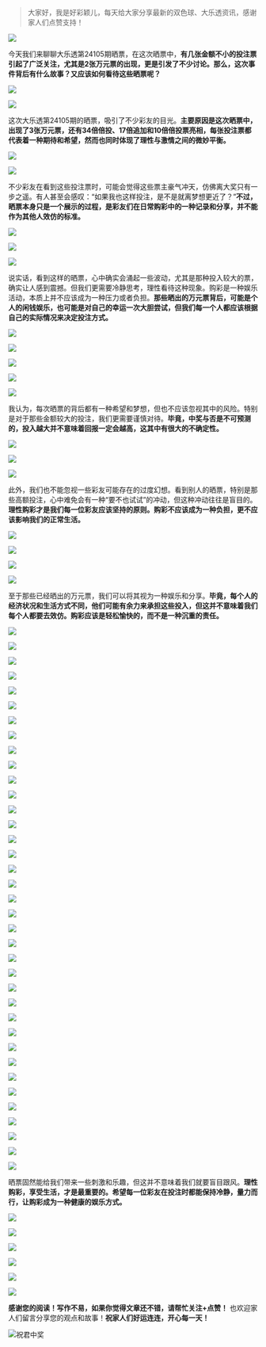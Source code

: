 > 大家好，我是好彩颖儿，每天给大家分享最新的双色球、大乐透资讯，感谢家人们点赞支持！

![](https://cdn.jsdelivr.net/gh/wangwenjie1314/PicCDN/2024-7-12/1720763627240-image.png)


今天我们来聊聊大乐透第24105期晒票，在这次晒票中，**有几张金额不小的投注票引起了广泛关注，尤其是2张万元票的出现，更是引发了不少讨论。那么，这次事件背后有什么故事？又应该如何看待这些晒票呢？**

![](https://cdn.jsdelivr.net/gh/wangwenjie1314/PicCDN/2024-9-9/1725866405911-image.png)

![](https://cdn.jsdelivr.net/gh/wangwenjie1314/PicCDN/2024-9-9/1725860357670-image.png)


这次大乐透第24105期的晒票，吸引了不少彩友的目光。**主要原因是这次晒票中，出现了3张万元票，还有34倍倍投、17倍追加和10倍倍投票亮相，每张投注票都代表着一种期待和希望，然而也同时体现了理性与激情之间的微妙平衡。**

![](https://cdn.jsdelivr.net/gh/wangwenjie1314/PicCDN/2024-9-9/1725860452526-image.png)

![](https://cdn.jsdelivr.net/gh/wangwenjie1314/PicCDN/2024-9-9/1725860479059-image.png)





不少彩友在看到这些投注票时，可能会觉得这些票主豪气冲天，仿佛离大奖只有一步之遥。有人甚至会感叹：“如果我也这样投注，是不是就离梦想更近了？”**不过，晒票本身只是一个展示的过程，是彩友们在日常购彩中的一种记录和分享，并不能作为其他人效仿的标准。**

![](https://cdn.jsdelivr.net/gh/wangwenjie1314/PicCDN/2024-9-9/1725860488274-image.png)


![](https://cdn.jsdelivr.net/gh/wangwenjie1314/PicCDN/2024-9-9/1725860593720-image.png)


![](https://cdn.jsdelivr.net/gh/wangwenjie1314/PicCDN/2024-9-9/1725860461796-image.png)



说实话，看到这样的晒票，心中确实会涌起一些波动，尤其是那种投入较大的票，确实让人感到震撼。但我们更需要冷静思考，理性看待这种现象。购彩是一种娱乐活动，本质上并不应该成为一种压力或者负担。**那些晒出的万元票背后，可能是个人的闲钱娱乐，也可能是对自己的幸运一次大胆尝试，但我们每一个人都应该根据自己的实际情况来决定投注方式。**


![](https://cdn.jsdelivr.net/gh/wangwenjie1314/PicCDN/2024-9-9/1725838030910-image.png)

![](https://cdn.jsdelivr.net/gh/wangwenjie1314/PicCDN/2024-9-9/1725838044007-image.png)

![](https://cdn.jsdelivr.net/gh/wangwenjie1314/PicCDN/2024-9-9/1725838056105-image.png)

![](https://cdn.jsdelivr.net/gh/wangwenjie1314/PicCDN/2024-9-9/1725838068035-image.png)


![](https://cdn.jsdelivr.net/gh/wangwenjie1314/PicCDN/2024-9-9/1725860558577-image.png)


我认为，每次晒票的背后都有一种希望和梦想，但也不应该忽视其中的风险。特别是对于那些金额较大的投注，我们更需要谨慎对待。**毕竟，中奖与否是不可预测的，投入越大并不意味着回报一定会越高，这其中有很大的不确定性。**



![](https://cdn.jsdelivr.net/gh/wangwenjie1314/PicCDN/2024-9-9/1725860442418-image.png)

![](https://cdn.jsdelivr.net/gh/wangwenjie1314/PicCDN/2024-9-9/1725860435105-image.png)



![](https://cdn.jsdelivr.net/gh/wangwenjie1314/PicCDN/2024-9-9/1725860630434-image.png)


此外，我们也不能忽视一些彩友可能存在的过度幻想。看到别人的晒票，特别是那些高额投注，心中难免会有一种“要不也试试”的冲动，但这种冲动往往是盲目的。**理性购彩才是我们每一位彩友应该坚持的原则。购彩不应该成为一种负担，更不应该影响我们的正常生活。**


![](https://cdn.jsdelivr.net/gh/wangwenjie1314/PicCDN/2024-9-9/1725860530496-image.png)

![](https://cdn.jsdelivr.net/gh/wangwenjie1314/PicCDN/2024-9-9/1725860520396-image.png)


![](https://cdn.jsdelivr.net/gh/wangwenjie1314/PicCDN/2024-9-9/1725860426907-image.png)

![](https://cdn.jsdelivr.net/gh/wangwenjie1314/PicCDN/2024-9-9/1725860419015-image.png)





至于那些已经晒出的万元票，我们可以将其视为一种娱乐和分享。**毕竟，每个人的经济状况和生活方式不同，他们可能有余力来承担这些投入，但这并不意味着我们每个人都要去效仿。购彩应该是轻松愉快的，而不是一种沉重的责任。**

![](https://cdn.jsdelivr.net/gh/wangwenjie1314/PicCDN/2024-9-9/1725866320760-image.png)

![](https://cdn.jsdelivr.net/gh/wangwenjie1314/PicCDN/2024-9-9/1725860547170-image.png)

![](https://cdn.jsdelivr.net/gh/wangwenjie1314/PicCDN/2024-9-9/1725860540259-image.png)


![](https://cdn.jsdelivr.net/gh/wangwenjie1314/PicCDN/2024-9-9/1725860650384-image.png)


![](https://cdn.jsdelivr.net/gh/wangwenjie1314/PicCDN/2024-9-9/1725860661320-image.png)



![](https://cdn.jsdelivr.net/gh/wangwenjie1314/PicCDN/2024-9-9/1725866113090-image.png)


![](https://cdn.jsdelivr.net/gh/wangwenjie1314/PicCDN/2024-9-9/1725866392331-image.png)

![](https://cdn.jsdelivr.net/gh/wangwenjie1314/PicCDN/2024-9-9/1725866329270-image.png)


![](https://cdn.jsdelivr.net/gh/wangwenjie1314/PicCDN/2024-9-9/1725866134090-image.png)


![](https://cdn.jsdelivr.net/gh/wangwenjie1314/PicCDN/2024-9-9/1725866246807-image.png)


![](https://cdn.jsdelivr.net/gh/wangwenjie1314/PicCDN/2024-9-9/1725866256448-image.png)

![](https://cdn.jsdelivr.net/gh/wangwenjie1314/PicCDN/2024-9-9/1725866126480-image.png)

![](https://cdn.jsdelivr.net/gh/wangwenjie1314/PicCDN/2024-9-9/1725866120574-image.png)

![](https://cdn.jsdelivr.net/gh/wangwenjie1314/PicCDN/2024-9-9/1725866264603-image.png)

![](https://cdn.jsdelivr.net/gh/wangwenjie1314/PicCDN/2024-9-9/1725866335889-image.png)





![](https://cdn.jsdelivr.net/gh/wangwenjie1314/PicCDN/2024-9-9/1725866199749-image.png)


![](https://cdn.jsdelivr.net/gh/wangwenjie1314/PicCDN/2024-9-9/1725866151445-image.png)


![](https://cdn.jsdelivr.net/gh/wangwenjie1314/PicCDN/2024-9-9/1725866159411-image.png)


![](https://cdn.jsdelivr.net/gh/wangwenjie1314/PicCDN/2024-9-9/1725866271617-image.png)







![](https://cdn.jsdelivr.net/gh/wangwenjie1314/PicCDN/2024-9-9/1725866355325-image.png)

![](https://cdn.jsdelivr.net/gh/wangwenjie1314/PicCDN/2024-9-9/1725866346147-image.png)


![](https://cdn.jsdelivr.net/gh/wangwenjie1314/PicCDN/2024-9-9/1725866209906-image.png)


![](https://cdn.jsdelivr.net/gh/wangwenjie1314/PicCDN/2024-9-9/1725866179633-image.png)

![](https://cdn.jsdelivr.net/gh/wangwenjie1314/PicCDN/2024-9-9/1725866172346-image.png)


![](https://cdn.jsdelivr.net/gh/wangwenjie1314/PicCDN/2024-9-9/1725866363134-image.png)


![](https://cdn.jsdelivr.net/gh/wangwenjie1314/PicCDN/2024-9-9/1725866228032-image.png)



![](https://cdn.jsdelivr.net/gh/wangwenjie1314/PicCDN/2024-9-9/1725866279991-image.png)


![](https://cdn.jsdelivr.net/gh/wangwenjie1314/PicCDN/2024-9-9/1725866218837-image.png)


![](https://cdn.jsdelivr.net/gh/wangwenjie1314/PicCDN/2024-9-9/1725866141530-image.png)

![](https://cdn.jsdelivr.net/gh/wangwenjie1314/PicCDN/2024-9-9/1725866188698-image.png)


![](https://cdn.jsdelivr.net/gh/wangwenjie1314/PicCDN/2024-9-9/1725866308181-image.png)



![](https://cdn.jsdelivr.net/gh/wangwenjie1314/PicCDN/2024-9-9/1725866287707-image.png)


![](https://cdn.jsdelivr.net/gh/wangwenjie1314/PicCDN/2024-9-9/1725866297375-image.png)


![](https://cdn.jsdelivr.net/gh/wangwenjie1314/PicCDN/2024-9-9/1725866235408-image.png)


![](https://cdn.jsdelivr.net/gh/wangwenjie1314/PicCDN/2024-9-9/1725866376262-image.png)


![](https://cdn.jsdelivr.net/gh/wangwenjie1314/PicCDN/2024-9-9/1725867787691-image.png)


![](https://cdn.jsdelivr.net/gh/wangwenjie1314/PicCDN/2024-9-9/1725867812870-image.png)


晒票固然能给我们带来一些刺激和乐趣，但这并不意味着我们就要盲目跟风。**理性购彩，享受生活，才是最重要的。希望每一位彩友在投注时都能保持冷静，量力而行，让购彩成为一种健康的娱乐方式。**

![](https://cdn.jsdelivr.net/gh/wangwenjie1314/PicCDN/2024-9-9/1725867126051-image.png)


![](https://cdn.jsdelivr.net/gh/wangwenjie1314/PicCDN/2024-9-9/1725867136969-image.png)

![](https://cdn.jsdelivr.net/gh/wangwenjie1314/PicCDN/2024-9-9/1725860617050-image.png)

![](https://cdn.jsdelivr.net/gh/wangwenjie1314/PicCDN/2024-9-9/1725866095848-image.png)


![](https://cdn.jsdelivr.net/gh/wangwenjie1314/PicCDN/2024-9-9/1725866088036-image.png)

![](https://cdn.jsdelivr.net/gh/wangwenjie1314/PicCDN/2024-9-9/1725866058697-image.png)


**感谢您的阅读！写作不易，如果你觉得文章还不错，请帮忙关注+点赞！** 也欢迎家人们留言分享您的观点和故事！**祝家人们好运连连，开心每一天！**

![祝君中奖](https://cdn.jsdelivr.net/gh/wangwenjie1314/PicCDN/2024-7-15/1721009056013-image.png)
